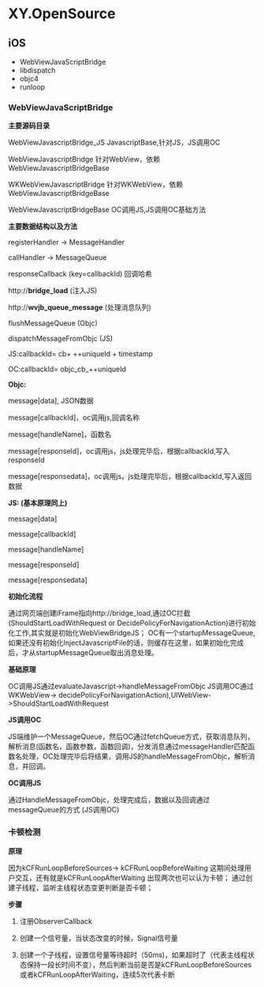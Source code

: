 # XY.OpenSource

## iOS 
* WebViewJavaScriptBridge
* libdispatch
* objc4
* runloop


### WebViewJavaScriptBridge

**主要源码目录** 

WebViewJavascriptBridge_JS    JavascriptBase,针对JS，JS调用OC

WebViewJavascriptBridge         针对WebView，依赖WebViewJavascriptBridgeBase

WKWebViewJavascriptBridge   针对WKWebView，依赖WebViewJavascriptBridgeBase

WebViewJavascriptBridgeBase  OC调用JS,JS调用OC基础方法


**主要数据结构以及方法**

registerHandler   -> MessageHandler

callHandler  -> MessageQueue 

responseCallback (key=callbackId) 回调哈希

http://__bridge_load__  (注入JS)

http://__wvjb_queue_message__ (处理消息队列)

flushMessageQueue (Objc)

dispatchMessageFromObjc (JS)

JS:callbackId= cb+ ++uniqueId + timestamp

OC:callbackId= objc_cb_++uniqueId

**Objc:**

message[data], JSON数据

message[callbackId]，oc调用js,回调名称

message[handleName]，函数名

message[responseId]，oc调用js，js处理完毕后，根据callbackId,写入responseId

message[responsedata]，oc调用js，js处理完毕后，根据callbackId,写入返回数据


**JS: (基本原理同上)**

message[data]

message[callbackId]

message[handleName]

message[responseId]

message[responsedata]


**初始化流程**

通过网页端创建iFrame指向http://bridge_load,通过OC拦截(ShouldStartLoadWithRequest or DecidePolicyForNavigationAction)进行初始化工作,其实就是初始化WebViewBridgeJS；
OC有一个startupMessageQueue,如果还没有初始化InjectJavascriptFile的话，则缓存在这里，如果初始化完成后，才从startupMessageQueue取出消息处理。

**基础原理**

OC调用JS通过evaluateJavascript->handleMessageFromObjc
JS调用OC通过 WKWebView-> decidePolicyForNavigationAction),UIWebView->ShouldStartLoadWithRequest

**JS调用OC**

JS端维护一个MessageQueue，然后OC通过fetchQueue方式，获取消息队列，解析消息(函数名，函数参数，函数回调)，分发消息通过messageHandler匹配函数名处理，OC处理完毕后将结果，调用JS的handleMessageFromObjc，解析消息，并回调。

**OC调用JS**

通过HandleMessageFromObjc，处理完成后，数据以及回调通过messageQueue的方式 (JS调用OC)



### 卡顿检测

**原理**

因为kCFRunLoopBeforeSources-> kCFRunLoopBeforeWaiting 这期间处理用户交互，还有就是kCFRunLoopAfterWaiting 出现两次也可以认为卡顿；
通过创建子线程，监听主线程状态变更判断是否卡顿；

**步骤**

1. 注册ObserverCallback

2. 创建一个信号量，当状态改变的时候，Signal信号量

3. 创建一个子线程，设置信号量等待超时（50ms)，如果超时了（代表主线程状态保持一段长时间不变），然后判断当前是否是kCFRunLoopBeforeSources或者kCFRunLoopAfterWaiting，连续5次代表卡断

